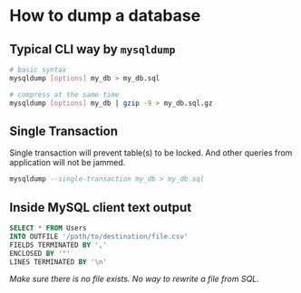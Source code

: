# How to dump a database

## Typical CLI way by `mysqldump`

```sh
# basic syntax
mysqldump [options] my_db > my_db.sql

# compress at the same time
mysqldump [options] my_db | gzip -9 > my_db.sql.gz
```



## Single Transaction

Single transaction will prevent table(s) to be locked. And other queries from application will not be jammed.

```sql
mysqldump --single-transaction my_db > my_db.sql
```



## Inside MySQL client text output

```sql
SELECT * FROM Users
INTO OUTFILE '/path/to/destination/file.csv'
FIELDS TERMINATED BY ','
ENCLOSED BY '"'
LINES TERMINATED BY '\n'
```
_Make sure there is no file exists. No way to rewrite a file from SQL._
